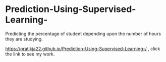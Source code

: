 # Prediction-Using-Supervised-Learning-
Predicting the percentage of student depending upon the number of hours they are studying.

https://pratikja22.github.io/Prediction-Using-Supervised-Learning-/ , click the link to see my work.
